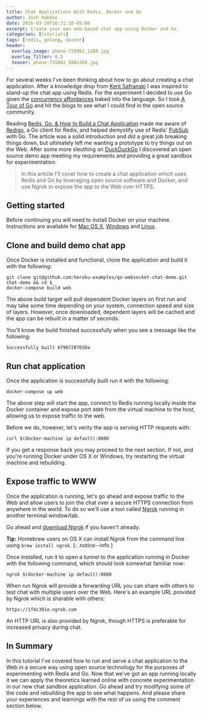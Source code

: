```yaml
---
title: Chat Applications With Redis, Docker and Go
author: Josh Habdas
date: 2016-03-20T16:31:10-05:00
excerpt: Create your own web-based chat app using Docker and Go.
categories: [tutorials]
tags: [redis, golang, docker]
header:
  overlay_image: phone-735062_1280.jpg
  overlay_filter: 0.5
  teaser: phone-735062_500x309.jpg
---
```

For several weeks I've been thinking about how to go about creating a chat application. After a knowledge drop from [Kent Safranski](http://fluidbyte.net/) I was inspired to stand-up the chat app using Redis. For the experiment I decided to use Go given the [concurrency affordances][2] baked into the language. So I took [A Tour of Go] and hit the blogs to see what I could find in the open source community.

Reading [Redis, Go, & How to Build a Chat Application] made me aware of [Redigo], a Go client for Redis, and helped demystify use of Redis' [PubSub][1] with Go. The article was a solid introduction and did a great job breaking things down, but ultimately left me wanting a prototype to try things out on the Web. After some more sleuthing on [DuckDuckGo] I discovered an open source demo app meeting my requirements and providing a great sandbox for experimentation.

> In this article I'll cover how to create a chat application which uses Redis and Go by leveraging open source software and Docker, and use Ngrok to expose the app to the Web over HTTPS.

## Getting started

Before continuing you will need to install Docker on your machine. Instructions are available for [Mac OS X](https://docs.docker.com/mac/), [Windows](https://docs.docker.com/windows/) and [Linux](https://docs.docker.com/linux/).

## Clone and build demo chat app

Once Docker is installed and functional, clone the application and build it with the following:

```
git clone git@github.com:heroku-examples/go-websocket-chat-demo.git chat-demo && cd $_
docker-compose build web
```

The above build target will pull dependent Docker layers on first run and may take some time depending on your system, connection speed and size of layers. However, once downloaded, dependent layers will be cached and the app can be rebuilt in a matter of seconds.

You'll know the build finished successfully when you see a message like the following:

    Successfully built 6f907287650a

## Run chat application

Once the application is successfully built run it with the following:

    docker-compose up web

The above step will start the app, connect to Redis running locally inside the Docker container and expose port `8080` from the virtual machine to the host, allowing us to expose traffic to the web.

Before we do, however, let's verity the app is serving HTTP requests with:

    curl $(docker-machine ip default):8080

If you get a response back you may proceed to the next section. If not, and you're running Docker under OS X or Windows, try restarting the virtual machine and rebuilding.

## Expose traffic to WWW

Once the application is running, let's go ahead and expose traffic to the Web and allow users to join the chat over a secure HTTPS connection from anywhere in the world. To do so we'll use a tool called [Ngrok] running in another terminal window/tab.

Go ahead and [download Ngrok](https://ngrok.com/download) if you haven't already.

**Tip:** Homebrew users on OS X can install Ngrok from the command line using `brew install ngrok`.
{: .notice--info }

Once installed, run it to open a tunnel to the application running in Docker with the following command, which should look somewhat familiar now:

    ngrok $(docker-machine ip default):8080

When run Ngrok will provide a forwarding URL you can share with others to test chat with multiple users over the Web. Here's an example URL provided by Ngrok which is sharable with others:

    https://1fdc391e.ngrok.com

An HTTP URL is also provided by Ngrok, though HTTPS is preferable for increased privacy during chat.

## In Summary

In this tutorial I've covered how to run and serve a chat application to the Web in a secure way using open source technology for the purposes of experimenting with Redis and Go. Now that we've got an app running locally it we can apply the theoretics learned online with concrete experimentation in our new chat sandbox application. Go ahead and try modifying some of the code and rebuilding the app to see what happens. And please share your experiences and learnings with the rest of us using the comment section below.

[1]: http://redis.io/topics/pubsub
[2]: https://golang.org/doc/faq#csp
[A Tour of Go]: https://tour.golang.org/
[DuckDuckGo]: https://duckduckgo.com
[Go Websocket Chat Demo]: https://github.com/heroku-examples/go-websocket-chat-demo
[Redigo]: https://github.com/garyburd/redigo
[Redis]: http://redis.io/
[Redis, Go, & How to Build a Chat Application]: https://www.compose.io/articles/redis-go-and-how-to-build-a-chat-application/
[Ngrok]: https://ngrok.com/
